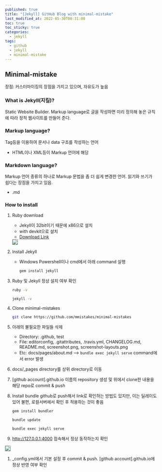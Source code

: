 ```yaml
---
published: true
title: "[Jekyll] GitHub Blog with minimal-mistake"
last_modified_at: 2022-05-30T08:31:00
toc: true
toc_sticky: true
categories:
  - jekyll
tags:
  - github
  - jekyll
  - minimal-mistake
---
```


## Minimal-mistake
장점: 커스터마이징의 장점을 가지고 있으며, 자유도가 높음

### What is Jekyll(지킬)?
Static Website Builder. Markup language로 글을 작성하면 미리 정의해 놓은 규칙에 따라 정적 웹사이트를 만들어 준다.

### Markup language?
Tag등을 이용하여 문서나 data 구조를 작성하는 언어
* HTML이나 XML등이 Markup 언어에 해당

### Markdown language?
Markup 언어 종류의 하나로 Markup 문법을 좀 더 쉽게 변경한 언어. 읽기와 쓰기가 쉽다는 장점을 가지고 있음.
* .md

### How to install
1. Ruby download
    - Jekyll이 32bit이기 때문에 x86으로 설치
    - with devkit으로 설치
    - [Download Link](https://rubyinstaller.org/downloads/)<br>
    <img src="https://user-images.githubusercontent.com/90759236/167263822-5d2c6961-9d24-494f-a513-e07ac76c5faf.png" style="border: 1px solid grey">

2. Install Jekyll
    - Windows Powershell이나 cmd에서 아래 command 실행
      ```sh
      gem install jekyll
      ```

3. Ruby 및 Jekyll 정상 설치 여부 확인
    ```sh
    ruby -v
    ```
    ```sh
    jekyll -v
    ```

4. Clone minimal-mistakes
    ```sh
    git clone https://github.com/mmistakes/minimal-mistakes
    ```

5. 아래의 불필요한 파일들 삭제
    - Directory: .github, test
    - File: editorconfig, .gitattributes, .travis.yml, CHANGELOG.md, README.md, screenshot.png, screenshot-layouts.png
    - Etc: docs/pages/about.md --> ```bundle exec jekyll serve``` command에서 error 발생

6. docs/_pages directory를 상위 directory로 이동

7. [github account].github.io 이름의 repository 생성 및 위에서 clone한 내용을 해당 repo로 commit & push

8. Install bundle
github로 push해서 link로 확인하는 방법도 있지만, 이는 딜레이도 있어 불편, 로컬서버에서 확인 후 적용하는 것이 좋음
    ```sh
    gem install bundler
    ```
    ```sh
    bundle update
    ```
    ```sh
    bundle exec jekyll serve
    ```

9. http://127.0.0.1:4000 접속해서 정상 동작하는지 확인
<img src="https://user-images.githubusercontent.com/90759236/167263882-8c4abc3f-583a-491e-b4ec-34e57a7ed19c.png" style="border: 1px solid grey">

1.  _config.yml에서 기본 설정 후 commit & push. [github account].github.io에 정상 반영 여부 확인